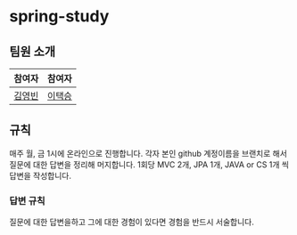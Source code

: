 # spring-study

## 팀원 소개
참여자|참여자
---|---|
[김영빈](https://github.com/ybkim-dev)|[이택승](https://github.com/dlxortmd987)


## 규칙
매주 월, 금 1시에 온라인으로 진행합니다.
각자 본인 github 계정이름을 브랜치로 해서 질문에 대한 답변을 정리해 머지합니다.
1회당 MVC 2개, JPA 1개, JAVA or CS 1개 씩 답변을 작성합니다.

### 답변 규칙
질문에 대한 답변을하고 그에 대한 경험이 있다면 경험을 반드시 서술합니다.
